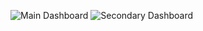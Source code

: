 ![Main Dashboard](https://github.com/bhanukart/Pizza-Sales/assets/21053943/a166ac3a-8081-4978-a7b7-940ec2889b33)
![Secondary Dashboard](https://github.com/bhanukart/Pizza-Sales/assets/21053943/520ac58a-7ff7-4691-b59e-a041820be40b)
